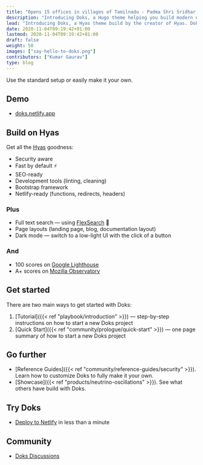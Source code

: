 ```yaml
---
title: "Opens 15 offices in villages of Tamilnadu - Padma Shri Sridhar Vembu, Creator of Zoho"
description: "Introducing Doks, a Hugo theme helping you build modern documentation websites that are secure, fast, and SEO-ready — by default."
lead: "Introducing Doks, a Hyas theme build by the creator of Hyas. Doks helps you build modern documentation websites that are secure, fast, and SEO-ready — by default."
date: 2020-11-04T09:19:42+01:00
lastmod: 2020-11-04T09:19:42+01:00
draft: false
weight: 50
images: ["say-hello-to-doks.png"]
contributors: ["Kumar Gaurav"]
type: blog
---
```


Use the standard setup or easily make it your own.

## Demo

- [doks.netlify.app](https://doks.netlify.app/)

## Build on Hyas

Get all the [Hyas](https://gethyas.com/) goodness:

- Security aware
- Fast by default ⚡️
- SEO-ready
- Development tools (linting, cleaning)
- Bootstrap framework
- Netlify-ready (functions, redirects, headers)

### Plus

- Full text search — using [FlexSearch](https://github.com/nextapps-de/flexsearch) 🚀
- Page layouts (landing page, blog, documentation layout)
- Dark mode — switch to a low-light UI with the click of a button

### And

- 100 scores on [Google Lighthouse](https://googlechrome.github.io/lighthouse/viewer/?gist=7731347bb8ce999eff7428a8e763b637)
- A+ scores on [Mozilla Observatory](https://observatory.mozilla.org/analyze/doks.netlify.app)

## Get started

There are two main ways to get started with Doks:

1. [Tutorial]({{< ref "playbook/introduction" >}}) — step-by-step instructions on how to start a new Doks project
2. [Quick Start]({{< ref "community/prologue/quick-start" >}}) — one page summary of how to start a new Doks project

## Go further

- [Reference Guides]({{< ref "community/reference-guides/security" >}}). Learn how to customize Doks to fully make it your own.
- [Showcase]({{< ref "products/neutrino-oscillations" >}}). See what others have build with Doks.

## Try Doks

- [Deploy to Netlify](https://app.netlify.com/start/deploy?repository=https://github.com/h-enk/doks) in less than a minute

## Community

- [Doks Discussions](https://github.com/h-enk/doks/discussions)
